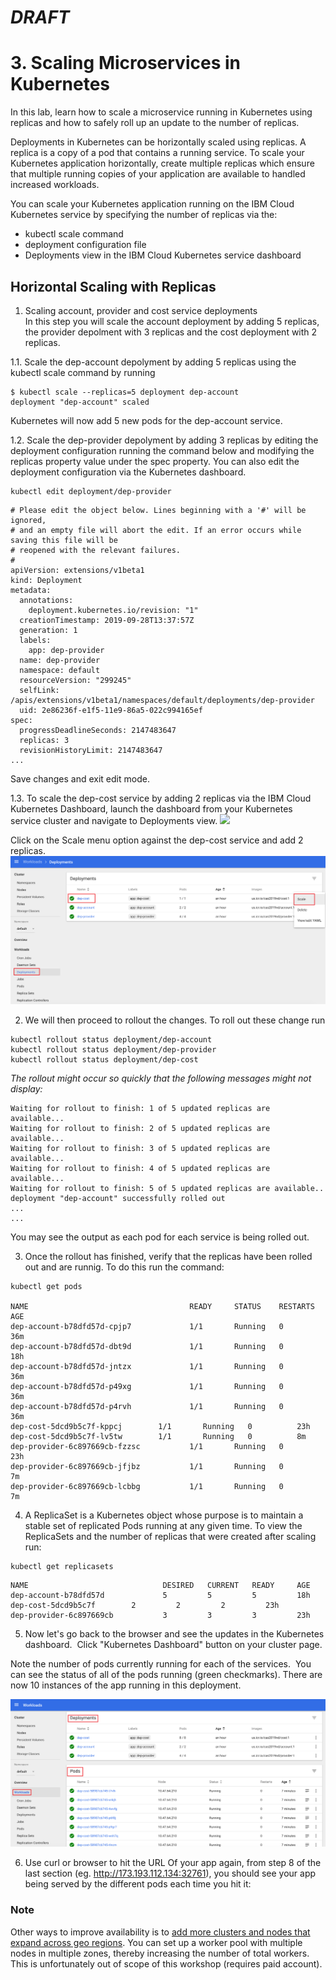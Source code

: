 # ***DRAFT***
# 3. Scaling Microservices in Kubernetes
In this lab, learn how to scale a microservice running in Kubernetes using replicas and how to safely roll up an update to the number of replicas.

Deployments in Kubernetes can be horizontally scaled using replicas. A replica is a copy of a pod that contains a running service. To scale your Kubernetes application horizontally, create multiple replicas which ensure that multiple running copies of your application are available to handled increased workloads.  

You can scale your Kubernetes application running on the IBM Cloud Kubernetes service by specifying the number of replicas via the:

* kubectl scale command
* deployment configuration file
* Deployments view in the IBM Cloud Kubernetes service dashboard

## Horizontal Scaling with Replicas
1. Scaling account, provider and cost service deployments  
In this step you will scale the account deployment by adding 5 replicas, the provider depolment with 3 replicas and the cost deployment with 2 replicas.  

1.1. Scale the dep-account depolyment by adding 5 replicas using the kubectl scale command by running  
```
$ kubectl scale --replicas=5 deployment dep-account  
deployment "dep-account" scaled 
```
  
Kubernetes will now add 5 new pods for the dep-account service.  

1.2.  Scale the dep-provider depolyment by adding 3 replicas by editing the deployment configuration running the command below and modifying the replicas property value under the spec property. You can also edit the deployment configuration via the Kubernetes dashboard.
 
``` 
kubectl edit deployment/dep-provider
```

```
# Please edit the object below. Lines beginning with a '#' will be ignored,
# and an empty file will abort the edit. If an error occurs while saving this file will be
# reopened with the relevant failures.
#
apiVersion: extensions/v1beta1
kind: Deployment
metadata:
  annotations:
    deployment.kubernetes.io/revision: "1"
  creationTimestamp: 2019-09-28T13:37:57Z
  generation: 1
  labels:
    app: dep-provider
  name: dep-provider
  namespace: default
  resourceVersion: "299245"
  selfLink: /apis/extensions/v1beta1/namespaces/default/deployments/dep-provider
  uid: 2e86236f-e1f5-11e9-86a5-022c994165ef
spec:
  progressDeadlineSeconds: 2147483647
  replicas: 3
  revisionHistoryLimit: 2147483647
...
```  
Save changes and exit edit mode.  

1.3. To scale the dep-cost service by adding 2 replicas via the IBM Cloud Kubernetes Dashboard, launch the dashboard from your Kubernetes service cluster and navigate to Deployments view. 
![](./images/kube-cluster-dashboard.png)  


Click on the Scale menu option against the dep-cost service and add 2 replicas. 
![](./images/kube-cluster-dashboard-depolyments-view.png)  


2. We will then proceed to rollout the changes. To roll out these change run
```
kubectl rollout status deployment/dep-account
kubectl rollout status deployment/dep-provider
kubectl rollout status deployment/dep-cost
```
*The rollout might occur so quickly that the following messages might not display:*
```
Waiting for rollout to finish: 1 of 5 updated replicas are available...
Waiting for rollout to finish: 2 of 5 updated replicas are available...
Waiting for rollout to finish: 3 of 5 updated replicas are available...
Waiting for rollout to finish: 4 of 5 updated replicas are available...
Waiting for rollout to finish: 5 of 5 updated replicas are available..
deployment "dep-account" successfully rolled out
...
...
```
You may see the output as each pod for each service is being rolled out.  

3. Once the rollout has finished, verify that the replicas have been rolled out and are runnig. To do this run the command:
```
kubectl get pods

NAME                                    READY     STATUS    RESTARTS   AGE
dep-account-b78dfd57d-cpjp7             1/1       Running   0          36m
dep-account-b78dfd57d-dbt9d             1/1       Running   0          18h
dep-account-b78dfd57d-jntzx             1/1       Running   0          36m
dep-account-b78dfd57d-p49xg             1/1       Running   0          36m
dep-account-b78dfd57d-p4rvh             1/1       Running   0          36m
dep-cost-5dcd9b5c7f-kppcj        1/1       Running   0          23h
dep-cost-5dcd9b5c7f-lv5tw        1/1       Running   0          8m
dep-provider-6c897669cb-fzzsc           1/1       Running   0          23h
dep-provider-6c897669cb-jfjbz           1/1       Running   0          7m
dep-provider-6c897669cb-lcbbg           1/1       Running   0          7m

```
  
4. A ReplicaSet is a Kubernetes object whose purpose is to maintain a stable set of replicated Pods running at any given time. To view the ReplicaSets and the number of replicas that were created after scaling run:
```
kubectl get replicasets
```
```
NAME                              DESIRED   CURRENT   READY     AGE
dep-account-b78dfd57d             5         5         5         18h
dep-cost-5dcd9b5c7f        2         2         2         23h
dep-provider-6c897669cb           3         3         3         23h
```
  
5. Now let's go back to the browser and see the updates in the Kubernetes dashboard.  Click "Kubernetes Dashboard" button on your cluster page.

Note the number of pods currently running for each of the services.  You can see the status of all of the pods running (green checkmarks). There are now 10 instances of the app running in this deployment.  

![](./images/kube-cluster-dashboard-workloads-view.png)

  
6. Use curl or browser to hit the URL Of your app again, from step 8 of the last section (eg. http://173.193.112.134:32761), you should see your app being served by the different pods each time you hit it:  





### Note
Other ways to improve availability is to [add more clusters and nodes that expand across geo regions](https://cloud.ibm.com/docs/containers?topic=containers-clusters). You can set up a worker pool with multiple nodes in multiple zones, thereby increasing the number of total workers. This is unfortunately out of scope of this workshop (requires paid account).
